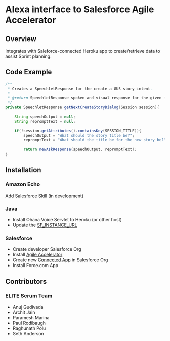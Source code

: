 # Alexa interface to Salesforce Agile Accelerator 

## Overview

Integrates with Saleforce-connected Heroku app to create/retrieve data to assist Sprint planning.

## Code Example

```java
/**
 * Creates a SpeechletResponse for the create a GUS story intent.
 *
 * @return SpeechletResponse spoken and visual response for the given intent
 */
private SpeechletResponse getNextCreateStoryDialog(Session session){

    String speechOutput = null;
    String repromptText = null;
    
    if(!session.getAttributes().containsKey(SESSION_TITLE)){
    	speechOutput = "What should the story title be?";
    	repromptText = "What should the title be for the new story be?";
    	
    	return newAskResponse(speechOutput, repromptText); 
}
```

## Installation

### Amazon Echo
Add Salesforce Skill (in development)

### Java 
* Install Ohana Voice Servlet to Heroku (or other host)
* Update the [SF_INSTANCE_URL](OhanaVoiceSpeechlet.java#L52)


### Salesforce
* Create developer Salesforce Org
* Install [Agile Accelerator](https://appexchange.salesforce.com/listingDetail?listingId=a0N30000000ps3jEAA)
* Create new [Connected App](https://help.salesforce.com/articleView?id=connected_app_create.htm&type=0) in Salesforce Org
* Install Force.com App

## Contributors

### ELITE Scrum Team 
* Anuj Gudivada
* Archit Jain
* Paramesh Marina
* Paul Rodibaugh
* Raghunath Polu
* Seth Anderson
